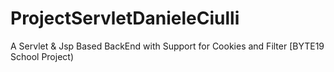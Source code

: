 # ProjectServletDanieleCiulli
 A Servlet & Jsp Based BackEnd with Support for Cookies and Filter [BYTE19 School Project)
